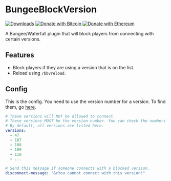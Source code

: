 # BungeeBlockVersion
[![Downloads](https://img.shields.io/github/downloads/hyperdefined/BungeeBlockVersion/total?logo=github)](https://github.com/hyperdefined/CompassTracker/releases) [![Donate with Bitcoin](https://en.cryptobadges.io/badge/micro/1F29aNKQzci3ga5LDcHHawYzFPXvELTFoL)](https://en.cryptobadges.io/donate/1F29aNKQzci3ga5LDcHHawYzFPXvELTFoL) [![Donate with Ethereum](https://en.cryptobadges.io/badge/micro/0x0f58B66993a315dbCc102b4276298B5Ff8895F41)](https://en.cryptobadges.io/donate/0x0f58B66993a315dbCc102b4276298B5Ff8895F41)

A Bungee/Waterfall plugin that will block players from connecting with certain versions.
## Features
- Block players if they are using a version that is on the list.
- Reload using `/bbvreload`.

## Config
This is the config. You need to use the version number for a version. To find them, go [here](https://wiki.vg/Protocol_version_numbers).
```yaml
# These versions will NOT be allowed to connect.
# These versions MUST be the version number. You can check the numbers here: https://wiki.vg/Protocol_version_numbers
# By default, all versions are listed here.
versions:
  - 47
  - 107
  - 108
  - 109
  - 110
  - ...

# Send this message if someone connects with a blocked version.
disconnect-message: "&cYou cannot connect with this version!"
```
